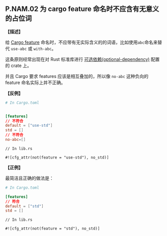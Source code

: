 ## P.NAM.02  为 cargo feature 命名时不应含有无意义的占位词

**【描述】**

给 [Cargo feature](http://doc.crates.io/manifest.html#the-features-section) 命名时，不应带有无实际含义的的词语，比如使用`abc`命名来替代 `use-abc` 或 `with-abc`。
 
这条原则经常出现在对 Rust 标准库进行 [可选依赖(optional-dependency)](https://doc.rust-lang.org/cargo/reference/features.html#optional-dependencies) 配置的 crate 上。

并且 Cargo 要求 features 应该是相互叠加的，所以像 `no-abc` 这种负向的 feature 命名实际上并不正确。

**【反例】**

```toml
# In Cargo.toml


[features]
// 不符合
default = ["use-std"]
std = []
// 不符合
no-abc=[]
```

```rust,ignored
// In lib.rs

#![cfg_attr(not(feature = "use-std"), no_std)]
```

**【正例】**

最简洁且正确的做法是：

```toml
# In Cargo.toml

[features]
// 符合
default = ["std"]
std = []
```

```rust,ignored
// In lib.rs

#![cfg_attr(not(feature = "std"), no_std)]
```


